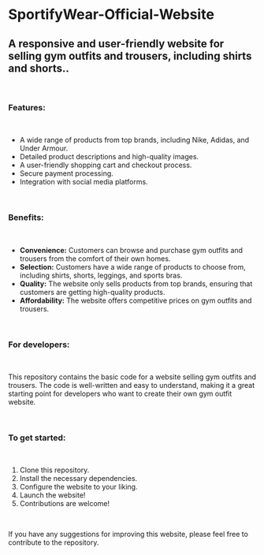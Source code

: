 # SportifyWear-Official-Website
<h2>A responsive and user-friendly website for selling gym outfits and trousers, including shirts and shorts..</h2>
<br>
<h3>Features:</h3>
<br>
<ul>
  <li>A wide range of products from top brands, including Nike, Adidas, and Under Armour.</li>
  <li>Detailed product descriptions and high-quality images.</li>
  <li>A user-friendly shopping cart and checkout process.</li>
  <li>Secure payment processing.</li>
  <li>Integration with social media platforms.</li>
</ul>
<br>
<h3>Benefits:</h3>
<br>
<ul>
  <li><strong>Convenience:</strong> Customers can browse and purchase gym outfits and trousers from the comfort of their own homes.</li>
  <li><strong>Selection:</strong> Customers have a wide range of products to choose from, including shirts, shorts, leggings, and sports bras.</li>
  <li><strong>Quality:</strong> The website only sells products from top brands, ensuring that customers are getting high-quality products.</li>
  <li><strong>Affordability:</strong> The website offers competitive prices on gym outfits and trousers.</li>
</ul>
<br>
<h3>For developers:</h3>
<br>
<p>This repository contains the basic code for a website selling gym outfits and trousers. The code is well-written and easy to understand, making it a great starting point for developers who want to create their own gym outfit website.</p>
<br>
<h3>To get started:</h3>
<br>
<ol>
  <li>Clone this repository.</li>
  <li>Install the necessary dependencies.</li>
  <li>Configure the website to your liking.</li>
  <li>Launch the website!</li>
  <li>Contributions are welcome!</li>
</ol>
<br>
<p>If you have any suggestions for improving this website, please feel free to contribute to the repository.</p>
